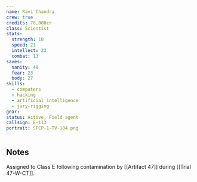 ```yaml
---
name: Ravi Chandra
crew: true
credits: 78,000cr
class: Scientist
stats:
  strength: 18
  speed: 21
  intellect: 23
  combat: 13
saves:
  sanity: 48
  fear: 23
  body: 27
skills:
  - computers
  - hacking
  - artificial intelligence
  - jury-rigging
gear:
status: Active, Field agent
callsign: E-113
portrait: SFCP-1-TV-104.png
---
```


## Notes

Assigned to Class E following contamination by [[Artifact 47]] during [[Trial 47-W-CT]].